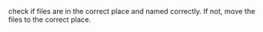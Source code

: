 check if files are in the correct place and named correctly. If not, move the files to the correct place. 